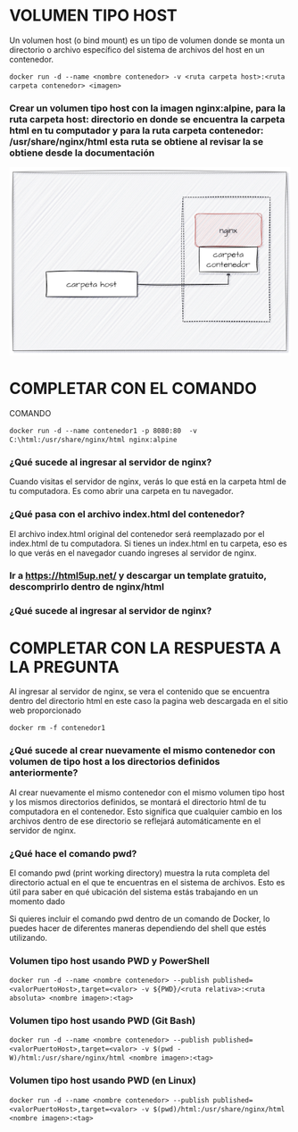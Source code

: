 # VOLUMEN TIPO HOST
Un volumen host (o bind mount) es un tipo de volumen donde se monta un directorio o archivo específico del sistema de archivos del host en un contenedor.

```
docker run -d --name <nombre contenedor> -v <ruta carpeta host>:<ruta carpeta contenedor> <imagen> 
```

### Crear un volumen tipo host con la imagen nginx:alpine, para la ruta carpeta host: directorio en donde se encuentra la carpeta html en tu computador y para la ruta carpeta contenedor: /usr/share/nginx/html esta ruta se obtiene al revisar la se obtiene desde la documentación
![Volúmenes](imagenes/volumen-host.PNG)
# COMPLETAR CON EL COMANDO
COMANDO
```
docker run -d --name contenedor1 -p 8080:80  -v C:\html:/usr/share/nginx/html nginx:alpine
```
### ¿Qué sucede al ingresar al servidor de nginx?

Cuando visitas el servidor de nginx, verás lo que está en la carpeta html de tu computadora. Es como abrir una carpeta en tu navegador.
### ¿Qué pasa con el archivo index.html del contenedor?

El archivo index.html original del contenedor será reemplazado por el index.html de tu computadora. Si tienes un index.html en tu carpeta, eso es lo que verás en el navegador cuando ingreses al servidor de nginx.


### Ir a https://html5up.net/ y descargar un template gratuito, descomprirlo dentro de nginx/html
### ¿Qué sucede al ingresar al servidor de nginx?
# COMPLETAR CON LA RESPUESTA A LA PREGUNTA
Al ingresar al servidor de nginx, se vera el contenido que se encuentra dentro del directorio html en este caso la pagina web descargada en el sitio web proporcionado

```
docker rm -f contenedor1
```

### ¿Qué sucede al crear nuevamente el mismo contenedor con volumen de tipo host a los directorios definidos anteriormente?
Al crear nuevamente el mismo contenedor con el mismo volumen tipo host y los mismos directorios definidos, se montará el directorio html de tu computadora en el contenedor. Esto significa que cualquier cambio en los archivos dentro de ese directorio se reflejará automáticamente en el servidor de nginx.

### ¿Qué hace el comando pwd?

El comando pwd (print working directory) muestra la ruta completa del directorio actual en el que te encuentras en el sistema de archivos. Esto es útil para saber en qué ubicación del sistema estás trabajando en un momento dado

Si quieres incluir el comando pwd dentro de un comando de Docker, lo puedes hacer de diferentes maneras dependiendo del shell que estés utilizando.


### Volumen tipo host usando PWD y PowerShell
```
docker run -d --name <nombre contenedor> --publish published=<valorPuertoHost>,target=<valor> -v ${PWD}/<ruta relativa>:<ruta absoluta> <nombre imagen>:<tag> 
```

### Volumen tipo host usando PWD (Git Bash)

```
docker run -d --name <nombre contenedor> --publish published=<valorPuertoHost>,target=<valor> -v $(pwd -W)/html:/usr/share/nginx/html <nombre imagen>:<tag> 
```

### Volumen tipo host usando PWD (en Linux)

```
docker run -d --name <nombre contenedor> --publish published=<valorPuertoHost>,target=<valor> -v $(pwd)/html:/usr/share/nginx/html <nombre imagen>:<tag> 
```

